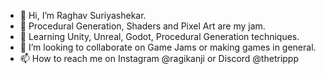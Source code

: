 - 👋 Hi, I’m Raghav Suriyashekar.
- 👀 Procedural Generation, Shaders and Pixel Art are my jam.
- 🌱 Learning Unity, Unreal, Godot, Procedural Generation techniques.
- 💞️ I’m looking to collaborate on Game Jams or making games in general.
- 📫 How to reach me on Instagram @ragikanji or Discord @thetrippp

<!---
thetrippp/thetrippp is a ✨ special ✨ repository because its `README.md` (this file) appears on your GitHub profile.
You can click the Preview link to take a look at your changes.
--->
